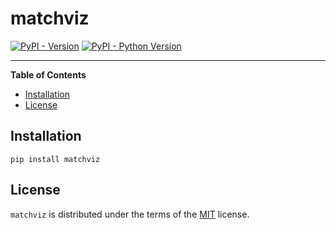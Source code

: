 # matchviz

[![PyPI - Version](https://img.shields.io/pypi/v/matchviz.svg)](https://pypi.org/project/matchviz)
[![PyPI - Python Version](https://img.shields.io/pypi/pyversions/matchviz.svg)](https://pypi.org/project/matchviz)

-----

**Table of Contents**

- [Installation](#installation)
- [License](#license)

## Installation

```console
pip install matchviz
```

## License

`matchviz` is distributed under the terms of the [MIT](https://spdx.org/licenses/MIT.html) license.
